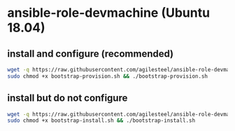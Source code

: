 # ansible-role-devmachine (Ubuntu 18.04)

## install and configure (recommended)

```bash
wget -q https://raw.githubusercontent.com/agilesteel/ansible-role-devmachine/master/bootstrap-provision.sh
sudo chmod +x bootstrap-provision.sh && ./bootstrap-provision.sh
```

## install but do not configure

```bash
wget -q https://raw.githubusercontent.com/agilesteel/ansible-role-devmachine/master/bootstrap-install.sh
sudo chmod +x bootstrap-install.sh && ./bootstrap-install.sh
```
